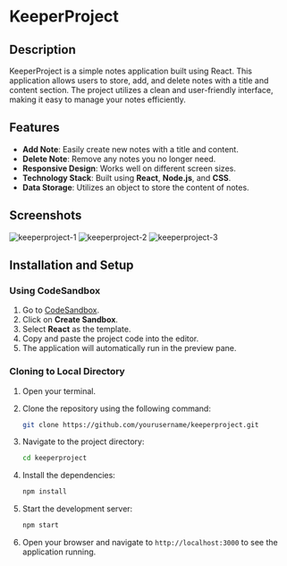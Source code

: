 # KeeperProject

## Description

KeeperProject is a simple notes application built using React. This application allows users to store, add, and delete notes with a title and content section. The project utilizes a clean and user-friendly interface, making it easy to manage your notes efficiently.

## Features

- **Add Note**: Easily create new notes with a title and content.
- **Delete Note**: Remove any notes you no longer need.
- **Responsive Design**: Works well on different screen sizes.
- **Technology Stack**: Built using **React**, **Node.js**, and **CSS**.
- **Data Storage**: Utilizes an object to store the content of notes.

## Screenshots

![keeperproject-1](https://github.com/user-attachments/assets/f115e052-47a0-4620-a4c4-f3df4406a725)
![keeperproject-2](https://github.com/user-attachments/assets/f76db70d-186b-4d5d-99d9-b82c9b4801b9)
![keeperproject-3](https://github.com/user-attachments/assets/a460f571-b826-4f8e-8cde-81c3277b62fa)

## Installation and Setup

### Using CodeSandbox

1. Go to [CodeSandbox](https://codesandbox.io/).
2. Click on **Create Sandbox**.
3. Select **React** as the template.
4. Copy and paste the project code into the editor.
5. The application will automatically run in the preview pane.

### Cloning to Local Directory

1. Open your terminal.
2. Clone the repository using the following command:

   ```bash
   git clone https://github.com/yourusername/keeperproject.git
   ```

3. Navigate to the project directory:

   ```bash
   cd keeperproject
   ```

4. Install the dependencies:

   ```bash
   npm install
   ```

5. Start the development server:

   ```bash
   npm start
   ```

6. Open your browser and navigate to `http://localhost:3000` to see the application running.

